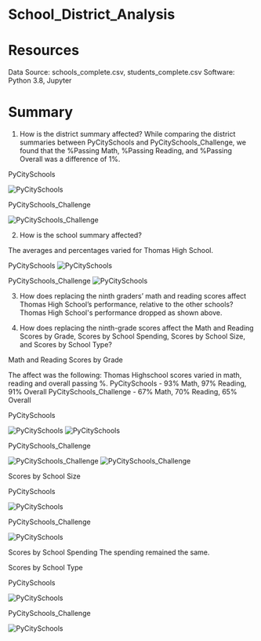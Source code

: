 # School_District_Analysis

# Resources

Data Source: schools_complete.csv, students_complete.csv Software: Python 3.8, Jupyter

# Summary

1. How is the district summary affected?
While comparing the district summaries between PyCitySchools and PyCitySchools_Challenge, we found that the %Passing Math, %Passing Reading, and %Passing Overall was a difference of 1%.

PyCitySchools

![PyCitySchools](https://github.com/Samira786/School_District_Analysis/blob/master/DistrictSummary%20-%20PyCitySchools.png)

PyCitySchools_Challenge

![PyCitySchools_Challenge](https://github.com/Samira786/School_District_Analysis/blob/master/DistrictSummary%20-%20PyCitySchools_Challenge.png)

2. How is the school summary affected?

The averages and percentages varied for Thomas High School.

PyCitySchools
![PyCitySchools](https://github.com/Samira786/School_District_Analysis/blob/master/Original%20School%20Summary.png)

PyCitySchools_Challenge
![PyCitySchools](https://github.com/Samira786/School_District_Analysis/blob/master/Changed%20School%20Summary.png)

3. How does replacing the ninth graders’ math and reading scores affect Thomas High School’s performance, relative to the other schools?
Thomas High School's performance dropped as shown above.

4. How does replacing the ninth-grade scores affect the Math and Reading Scores by Grade, Scores by School Spending, Scores by School Size, and Scores by School Type? 

Math and Reading Scores by Grade

The affect was the following: Thomas Highschool scores varied in math, reading and overall passing %.
PyCitySchools - 93% Math, 97% Reading, 91% Overall
PyCitySchools_Challenge - 67% Math, 70% Reading, 65% Overall

PyCitySchools

![PyCitySchools](https://github.com/Samira786/School_District_Analysis/blob/master/Math%20%26%20reading%20scores_before.png)
![PyCitySchools](https://github.com/Samira786/School_District_Analysis/blob/master/Overall%20passing%25_before.png)

PyCitySchools_Challenge

![PyCitySchools_Challenge](https://github.com/Samira786/School_District_Analysis/blob/master/Math%20%26%20reading%20scores_challenge.png)
![PyCitySchools_Challenge](https://github.com/Samira786/School_District_Analysis/blob/master/Overall%20passing%25_challenge.png)

Scores by School Size

PyCitySchools

![PyCitySchools](https://github.com/Samira786/School_District_Analysis/blob/master/size%20summary_before.png)

PyCitySchools_Challenge

![PyCitySchools](https://github.com/Samira786/School_District_Analysis/blob/master/size%20summary%20challenge.png)

Scores by School Spending
The spending remained the same.

Scores by School Type

PyCitySchools

![PyCitySchools](https://github.com/Samira786/School_District_Analysis/blob/master/size%20summary_before.png)

PyCitySchools_Challenge

![PyCitySchools](https://github.com/Samira786/School_District_Analysis/blob/master/size%20summary%20challenge.png)
